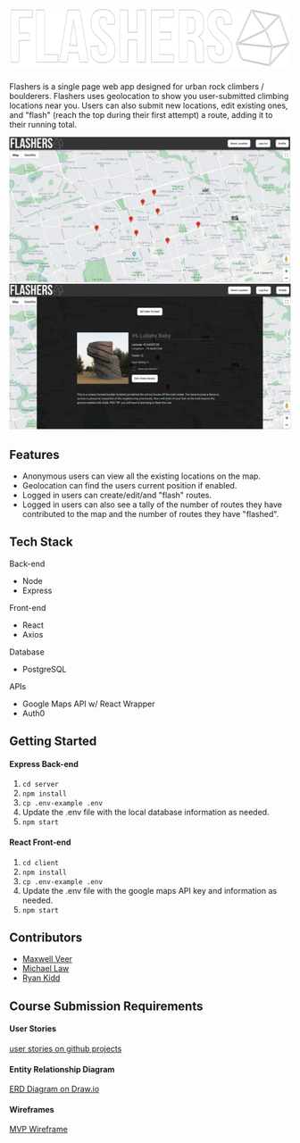 ![](https://github.com/ryanallenk/flashers/blob/main/client/src/Navigation/flashers.png)
==================

Flashers is a single page web app designed for urban rock climbers / boulderers. Flashers uses geolocation to show you user-submitted climbing locations near you. Users can also submit new locations, edit existing ones, and "flash" (reach the top during their first attempt) a route, adding it to their running total. 

![](https://github.com/ryanallenk/flashers/blob/main/docs/main-app-screen.png)
![](https://github.com/ryanallenk/flashers/blob/main/docs/view-location-screen.png)

## Features
* Anonymous users can view all the existing locations on the map.
* Geolocation can find the users current position if enabled.
* Logged in users can create/edit/and "flash" routes.
* Logged in users can also see a tally of the number of routes they have contributed to the map and the number of routes they have "flashed".

## Tech Stack
Back-end  
* Node
* Express 

Front-end
* React
* Axios

Database
* PostgreSQL

APIs
* Google Maps API w/ React Wrapper
* Auth0

## Getting Started
#### Express Back-end
1. `cd server`
2. `npm install`
3. `cp .env-example .env`
4. Update the .env file with the local database information as needed.
5. `npm start`

#### React Front-end
1. `cd client`
2. `npm install`
3. `cp .env-example .env`
4. Update the .env file with the google maps API key and information as needed.
5. `npm start`

## Contributors
* [Maxwell Veer](https://github.com/Mveer100)
* [Michael Law](https://github.com/Law86)
* [Ryan Kidd](https://github.com/ryanallenk)

## Course Submission Requirements

#### User Stories
[user stories on github projects](https://github.com/ryanallenk/flashers/projects/1)

#### Entity Relationship Diagram
[ERD Diagram on Draw.io](https://drive.google.com/file/d/1Wn7J69STbKsC7jDE-W2O6wSQLfLdnDMv/view)

#### Wireframes
[MVP Wireframe](https://drive.google.com/file/d/1x6rn1uzxOCSvKLBZg4PHR9uVR8ZMx3nl/view?usp=sharing)

